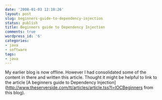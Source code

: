 ```yaml
---
date: '2008-01-03 12:10:26'
layout: post
slug: beginners-guide-to-dependency-injection
status: publish
title: Beginners guide to Dependency Injection
comments: true
wordpress_id: '6'
categories:
- java
- software
tags:
- java
---
```


My earlier blog is now offline. However I had consolidated some of the content in there and written this article. Thought it might be helpful to link to the article [A beginners guide to Dependency Injection](http://www.theserverside.com/tt/articles/article.tss?l=IOCBeginners from this blog).


